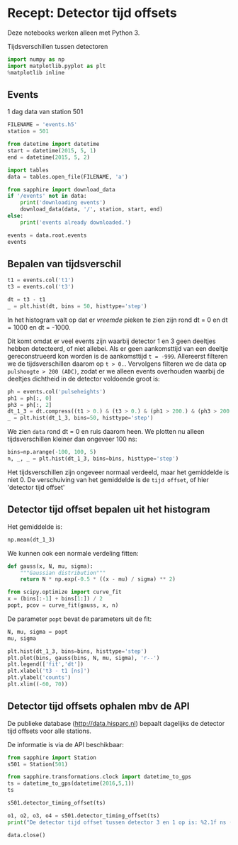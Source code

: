 # Recept: Detector tijd offsets

Deze notebooks werken alleen met Python 3.

Tijdsverschillen tussen detectoren

```python
import numpy as np
import matplotlib.pyplot as plt
%matplotlib inline
```

## Events

1 dag data van station 501

```python
FILENAME = 'events.h5'
station = 501
```

```python
from datetime import datetime
start = datetime(2015, 5, 1)
end = datetime(2015, 5, 2)
```

```python
import tables
data = tables.open_file(FILENAME, 'a')
```

```python
from sapphire import download_data
if '/events' not in data:
    print('downloading events')
    download_data(data, '/', station, start, end)
else:
    print('events already downloaded.')
```

```python
events = data.root.events
events
```

## Bepalen van tijdsverschil

```python
t1 = events.col('t1')
t3 = events.col('t3')
```

```python
dt = t3 - t1
_ = plt.hist(dt, bins = 50, histtype='step')
```

In het histogram valt op dat er *vreemde* pieken te zien zijn rond dt = 0 en dt
= 1000 en dt = -1000.

Dit komt omdat er veel events zijn waarbij detector 1 en 3 geen deeltjes hebben
detecteerd, of niet allebei. Als er geen aankomsttijd van een deeltje
gereconstrueerd kon worden is de aankomsttijd `t = -999`. Allereerst filteren we
de tijdsverschillen daarom op `t > 0.`. Vervolgens filteren we de data op
`pulshoogte > 200 (ADC)`, zodat er we alleen events overhouden waarbij de
deeltjes dichtheid in de detector voldoende groot is:

```python
ph = events.col('pulseheights')
ph1 = ph[:, 0]
ph3 = ph[:, 2]
dt_1_3 = dt.compress((t1 > 0.) & (t3 > 0.) & (ph1 > 200.) & (ph3 > 200.))
_ = plt.hist(dt_1_3, bins=50, histtype='step')
```

We zien `data` rond dt = 0 en ruis daarom heen. We plotten nu alleen
tijdsverschillen kleiner dan ongeveer 100 ns:

```python
bins=np.arange(-100, 100, 5)
n, _, _ = plt.hist(dt_1_3, bins=bins, histtype='step')
```

Het tijdsverschillen zijn ongeveer normaal verdeeld, maar het gemiddelde is niet
0. De verschuiving van het gemiddelde is de `tijd offset`, of hier 'detector
tijd offset'

## Detector tijd offset bepalen uit het histogram

Het gemiddelde is:

```python
np.mean(dt_1_3)
```

We kunnen ook een normale verdeling fitten:

```python
def gauss(x, N, mu, sigma):
    """Gaussian distribution"""
    return N * np.exp(-0.5 * ((x - mu) / sigma) ** 2)
```

```python
from scipy.optimize import curve_fit
x = (bins[:-1] + bins[1:]) / 2
popt, pcov = curve_fit(gauss, x, n)
```

De parameter `popt` bevat de parameters uit de fit:

```python
N, mu, sigma = popt
mu, sigma
```

```python
plt.hist(dt_1_3, bins=bins, histtype='step')
plt.plot(bins, gauss(bins, N, mu, sigma), 'r--')
plt.legend(['fit','dt'])
plt.xlabel('t3 - t1 [ns]')
plt.ylabel('counts')
plt.xlim((-60, 70))
```

## Detector tijd offsets ophalen mbv de API

De publieke database (http://data.hisparc.nl) bepaalt dagelijks de detector tijd
offsets voor alle stations.

De informatie is via de API beschikbaar:

```python
from sapphire import Station
s501 = Station(501)
```

```python
from sapphire.transformations.clock import datetime_to_gps
ts = datetime_to_gps(datetime(2016,5,1))
ts
```

```python
s501.detector_timing_offset(ts)
```

```python
o1, o2, o3, o4 = s501.detector_timing_offset(ts)
print("De detector tijd offset tussen detector 3 en 1 op is: %2.1f ns (t = %d)" % ((o3 - o1), ts))
```

```python
data.close()
```
